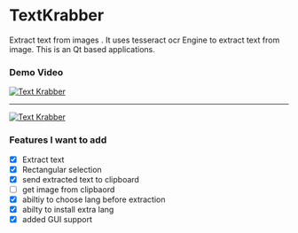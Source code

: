 # TextKrabber
Extract text from images . It uses tesseract ocr Engine to extract text from image. This is an Qt based applications.


### Demo Video


[![Text Krabber ](https://i.ytimg.com/vi/gb0efzaEeIQ/hqdefault.jpg?sqp=-oaymwE2CPYBEIoBSFXyq4qpAygIARUAAIhCGAFwAcABBvABAfgB_gmAAtAFigIMCAAQARhWIFcoZTAP&rs=AOn4CLATHW6qJrbgU8n2TXZt2Bvlqgy1tg)](https://youtu.be/QVM_yKjdvB0)





___________________________________________________________________________________________________________________________________




[![Text Krabber ](https://i.ytimg.com/vi/gb0efzaEeIQ/hqdefault.jpg?sqp=-oaymwE2CPYBEIoBSFXyq4qpAygIARUAAIhCGAFwAcABBvABAfgB_gmAAtAFigIMCAAQARhWIFcoZTAP&rs)](https://youtu.be/gb0efzaEeIQ)




### Features I want to add

- [x] Extract text
- [x] Rectangular selection
- [x] send extracted text to clipboard
- [ ] get image from clipbaord
- [X] abiltiy to choose lang before extraction
- [x] abilty to install extra lang
- [x] added GUI support
